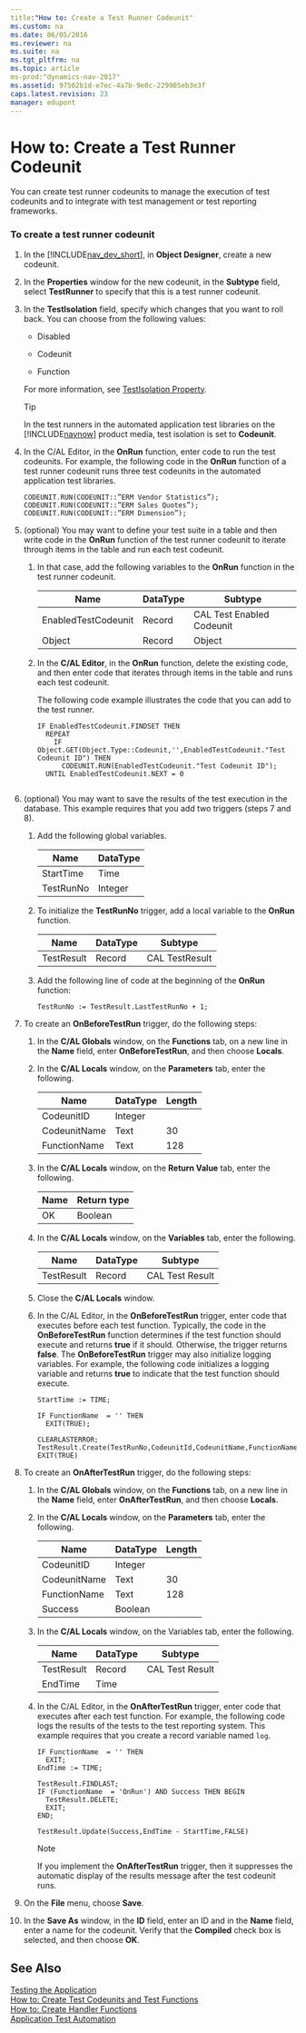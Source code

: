 ```yaml
---
title:"How to: Create a Test Runner Codeunit"
ms.custom: na
ms.date: 06/05/2016
ms.reviewer: na
ms.suite: na
ms.tgt_pltfrm: na
ms.topic: article
ms-prod:"dynamics-nav-2017"
ms.assetid: 97562b1d-e7ec-4a7b-9e0c-229905eb3e3f
caps.latest.revision: 23
manager: edupont
---
```

# How to: Create a Test Runner Codeunit
You can create test runner codeunits to manage the execution of test codeunits and to integrate with test management or test reporting frameworks.  
  
### To create a test runner codeunit  
  
1.  In the [!INCLUDE[nav_dev_short](includes/nav_dev_short_md.md)], in **Object Designer**, create a new codeunit.  
  
2.  In the **Properties** window for the new codeunit, in the **Subtype** field, select **TestRunner** to specify that this is a test runner codeunit.  
  
3.  In the **TestIsolation** field, specify which changes that you want to roll back. You can choose from the following values:  
  
    -   Disabled  
  
    -   Codeunit  
  
    -   Function  
  
     For more information, see [TestIsolation Property](TestIsolation-Property.md).  
  
    > [!TIP]  
    >  In the test runners in the automated application test libraries on the [!INCLUDE[navnow](includes/navnow_md.md)] product media, test isolation is set to **Codeunit**.  
  
4.  In the C\/AL Editor, in the **OnRun** function, enter code to run the test codeunits. For example, the following code in the **OnRun** function of a test runner codeunit runs three test codeunits in the automated application test libraries.  
  
    ```  
    CODEUNIT.RUN(CODEUNIT::”ERM Vendor Statistics”);   
    CODEUNIT.RUN(CODEUNIT::”ERM Sales Quotes”);   
    CODEUNIT.RUN(CODEUNIT::”ERM Dimension”);   
    ```  
  
5.  \(optional\) You may want to define your test suite in a table and then write code in the **OnRun** function of the test runner codeunit to iterate through items in the table and run each test codeunit.  
  
    1.  In that case, add the following variables to the **OnRun** function in the test runner codeunit.  
  
        |Name|DataType|Subtype|  
        |----------|--------------|-------------|  
        |EnabledTestCodeunit|Record|CAL Test Enabled Codeunit|  
        |Object|Record|Object|  
  
    2.  In the **C\/AL Editor**, in the **OnRun** function, delete the existing code, and then enter code that iterates through items in the table and runs each test codeunit.  
  
         The following code example illustrates the code that you can add to the test runner.  
  
        ```  
        IF EnabledTestCodeunit.FINDSET THEN  
          REPEAT  
            IF Object.GET(Object.Type::Codeunit,'',EnabledTestCodeunit."Test Codeunit ID") THEN  
              CODEUNIT.RUN(EnabledTestCodeunit."Test Codeunit ID");  
          UNTIL EnabledTestCodeunit.NEXT = 0  
  
        ```  
  
6.  \(optional\) You may want to save the results of the test execution in the database. This example requires that you add two triggers \(steps 7 and 8\).  
  
    1.  Add the following global variables.  
  
        |Name|DataType|  
        |----------|--------------|  
        |StartTime|Time|  
        |TestRunNo|Integer|  
  
    2.  To initialize the **TestRunNo** trigger, add a local variable to the **OnRun** function.  
  
        |Name|DataType|Subtype|  
        |----------|--------------|-------------|  
        |TestResult|Record|CAL TestResult|  
  
    3.  Add the following line of code at the beginning of the **OnRun** function:  
  
        ```  
        TestRunNo := TestResult.LastTestRunNo + 1;  
        ```  
  
7.  To create an **OnBeforeTestRun** trigger, do the following steps:  
  
    1.  In the **C\/AL Globals** window, on the **Functions** tab, on a new line in the **Name** field, enter **OnBeforeTestRun**, and then choose **Locals**.  
  
    2.  In the **C\/AL Locals** window, on the **Parameters** tab, enter the following.  
  
        |Name|DataType|Length|  
        |----------|--------------|------------|  
        |CodeunitID|Integer||  
        |CodeunitName|Text|30|  
        |FunctionName|Text|128|  
  
    3.  In the **C\/AL Locals** window, on the **Return Value** tab, enter the following.  
  
        |Name|Return type|  
        |----------|-----------------|  
        |OK|Boolean|  
  
    4.  In the **C\/AL Locals** window, on the **Variables** tab, enter the following.  
  
        |Name|DataType|Subtype|  
        |----------|--------------|-------------|  
        |TestResult|Record|CAL Test Result|  
  
    5.  Close the **C\/AL Locals** window.  
  
    6.  In the C\/AL Editor, in the **OnBeforeTestRun** trigger, enter code that executes before each test function. Typically, the code in the **OnBeforeTestRun** function determines if the test function should execute and returns **true** if it should. Otherwise, the trigger returns **false**. The **OnBeforeTestRun** trigger may also initialize logging variables. For example, the following code initializes a logging variable and returns **true** to indicate that the test function should execute.  
  
        ```  
        StartTime := TIME;  
  
        IF FunctionName  = '' THEN  
          EXIT(TRUE);  
  
        CLEARLASTERROR;  
        TestResult.Create(TestRunNo,CodeunitId,CodeunitName,FunctionName);  
        EXIT(TRUE)  
        ```  
  
8.  To create an **OnAfterTestRun** trigger, do the following steps:  
  
    1.  In the **C\/AL Globals** window, on the **Functions** tab, on a new line in the **Name** field, enter **OnAfterTestRun**, and then choose **Locals**.  
  
    2.  In the **C\/AL Locals** window, on the **Parameters** tab, enter the following.  
  
        |Name|DataType|Length|  
        |----------|--------------|------------|  
        |CodeunitID|Integer||  
        |CodeunitName|Text|30|  
        |FunctionName|Text|128|  
        |Success|Boolean||  
  
    3.  In the **C\/AL Locals** window, on the Variables tab, enter the following.  
  
        |Name|DataType|Subtype|  
        |----------|--------------|-------------|  
        |TestResult|Record|CAL Test Result|  
        |EndTime|Time||  
  
    4.  In the C\/AL Editor, in the **OnAfterTestRun** trigger, enter code that executes after each test function. For example, the following code logs the results of the tests to the test reporting system. This example requires that you create a record variable named `log`.  
  
        ```  
        IF FunctionName  = '' THEN  
          EXIT;  
        EndTime := TIME;  
  
        TestResult.FINDLAST;  
        IF (FunctionName  = 'OnRun') AND Success THEN BEGIN  
          TestResult.DELETE;  
          EXIT;  
        END;  
  
        TestResult.Update(Success,EndTime - StartTime,FALSE)  
        ```  
  
        > [!NOTE]  
        >  If you implement the **OnAfterTestRun** trigger, then it suppresses the automatic display of the results message after the test codeunit runs.  
  
9. On the **File** menu, choose **Save**.  
  
10. In the **Save As** window, in the **ID** field, enter an ID and in the **Name** field, enter a name for the codeunit. Verify that the **Compiled** check box is selected, and then choose **OK**.  
  
## See Also  
 [Testing the Application](Testing-the-Application.md)   
 [How to: Create Test Codeunits and Test Functions](../Topic/How%20to:%20Create%20Test%20Codeunits%20and%20Test%20Functions.md)   
 [How to: Create Handler Functions](../Topic/How%20to:%20Create%20Handler%20Functions.md)   
 [Application Test Automation](Application-Test-Automation.md)